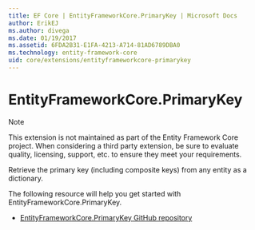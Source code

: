 ```yaml
---
title: EF Core | EntityFrameworkCore.PrimaryKey | Microsoft Docs
author: ErikEJ
ms.author: divega
ms.date: 01/19/2017
ms.assetid: 6FDA2B31-E1FA-4213-A714-81AD6789DBA0
ms.technology: entity-framework-core
uid: core/extensions/entityframeworkcore-primarykey
---
```


# EntityFrameworkCore.PrimaryKey

> [!NOTE]
> This extension is not maintained as part of the Entity Framework Core project. When considering a third party extension, be sure to evaluate quality, licensing, support, etc. to ensure they meet your requirements.

Retrieve the primary key (including composite keys) from any entity as a dictionary.

The following resource will help you get started with EntityFrameworkCore.PrimaryKey.
* [EntityFrameworkCore.PrimaryKey GitHub repository](https://github.com/NickStrupat/EntityFramework.PrimaryKey/)
